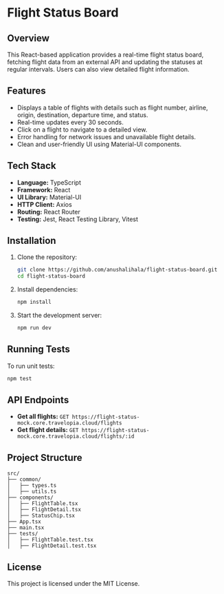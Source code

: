 # Flight Status Board

## Overview

This React-based application provides a real-time flight status board, fetching flight data from an external API and updating the statuses at regular intervals. Users can also view detailed flight information.

## Features

- Displays a table of flights with details such as flight number, airline, origin, destination, departure time, and status.
- Real-time updates every 30 seconds.
- Click on a flight to navigate to a detailed view.
- Error handling for network issues and unavailable flight details.
- Clean and user-friendly UI using Material-UI components.

## Tech Stack

- **Language:** TypeScript
- **Framework:** React
- **UI Library:** Material-UI
- **HTTP Client:** Axios
- **Routing:** React Router
- **Testing:** Jest, React Testing Library, Vitest

## Installation

1. Clone the repository:
   ```sh
   git clone https://github.com/anushalihala/flight-status-board.git
   cd flight-status-board
   ```
2. Install dependencies:
   ```sh
   npm install
   ```
3. Start the development server:
   ```sh
   npm run dev
   ```

## Running Tests

To run unit tests:

```sh
npm test
```

## API Endpoints

- **Get all flights:** `GET https://flight-status-mock.core.travelopia.cloud/flights`
- **Get flight details:** `GET https://flight-status-mock.core.travelopia.cloud/flights/:id`

## Project Structure

```
src/
├── common/
│   ├── types.ts
│   ├── utils.ts
├── components/
│   ├── FlightTable.tsx
│   ├── FlightDetail.tsx
│   ├── StatusChip.tsx
├── App.tsx
├── main.tsx
├── tests/
│   ├── FlightTable.test.tsx
│   ├── FlightDetail.test.tsx
```

## License

This project is licensed under the MIT License.
